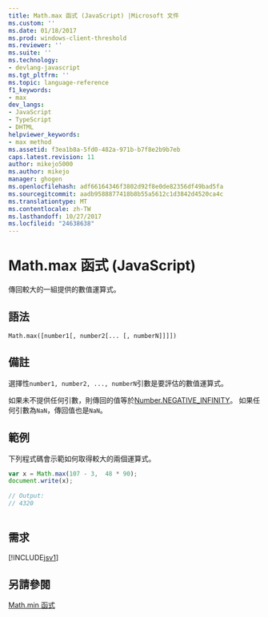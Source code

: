 ```yaml
---
title: Math.max 函式 (JavaScript) |Microsoft 文件
ms.custom: ''
ms.date: 01/18/2017
ms.prod: windows-client-threshold
ms.reviewer: ''
ms.suite: ''
ms.technology:
- devlang-javascript
ms.tgt_pltfrm: ''
ms.topic: language-reference
f1_keywords:
- max
dev_langs:
- JavaScript
- TypeScript
- DHTML
helpviewer_keywords:
- max method
ms.assetid: f3ea1b8a-5fd0-482a-971b-b7f8e2b9b7eb
caps.latest.revision: 11
author: mikejo5000
ms.author: mikejo
manager: ghogen
ms.openlocfilehash: adf66164346f3802d92f8e0de82356df49bad5fa
ms.sourcegitcommit: aadb9588877418b8b55a5612c1d3842d4520ca4c
ms.translationtype: MT
ms.contentlocale: zh-TW
ms.lasthandoff: 10/27/2017
ms.locfileid: "24638638"
---
```

# <a name="mathmax-function-javascript"></a>Math.max 函式 (JavaScript)
傳回較大的一組提供的數值運算式。  
  
## <a name="syntax"></a>語法  
  
```  
Math.max([number1[, number2[... [, numberN]]]])   
```  
  
## <a name="remarks"></a>備註  
 選擇性`number1, number2, ..., numberN`引數是要評估的數值運算式。  
  
 如果未不提供任何引數，則傳回的值等於[Number.NEGATIVE_INFINITY](../../javascript/reference/number-constants-javascript.md)。 如果任何引數為`NaN`，傳回值也是`NaN`。  
  
## <a name="example"></a>範例  
 下列程式碼會示範如何取得較大的兩個運算式。  
  
```JavaScript  
var x = Math.max(107 - 3,  48 * 90);  
document.write(x);  
  
// Output:  
// 4320  
  
```  
  
## <a name="requirements"></a>需求  
 [!INCLUDE[jsv1](../../javascript/misc/includes/jsv1-md.md)]  
  
## <a name="see-also"></a>另請參閱  
 [Math.min 函式](../../javascript/reference/math-min-function-javascript.md)